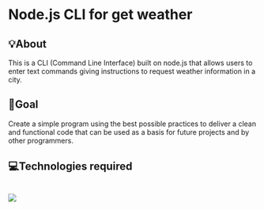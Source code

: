 # Node.js CLI for get weather

## 💡About
This is a CLI (Command Line Interface) built on node.js that allows users to enter text commands giving instructions to request weather information in a city.

## 🎯Goal 

Create a simple program using the best possible practices to deliver a clean and functional code that can be used as a basis for future projects and by other programmers.

## 💻Technologies required
<br/>
<img  src="https://img.shields.io/badge/JavaScript-F7DF1E?style=for-the-badge&logo=javascript&logoColor=black">

